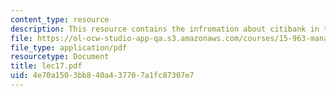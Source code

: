 ```yaml
---
content_type: resource
description: This resource contains the infromation about citibank in this course.
file: https://ol-ocw-studio-app-qa.s3.amazonaws.com/courses/15-963-management-accounting-and-control-spring-2007/4e70a1503bb840a437707a1fc87307e7_lec17.pdf
file_type: application/pdf
resourcetype: Document
title: lec17.pdf
uid: 4e70a150-3bb8-40a4-3770-7a1fc87307e7
---
```

